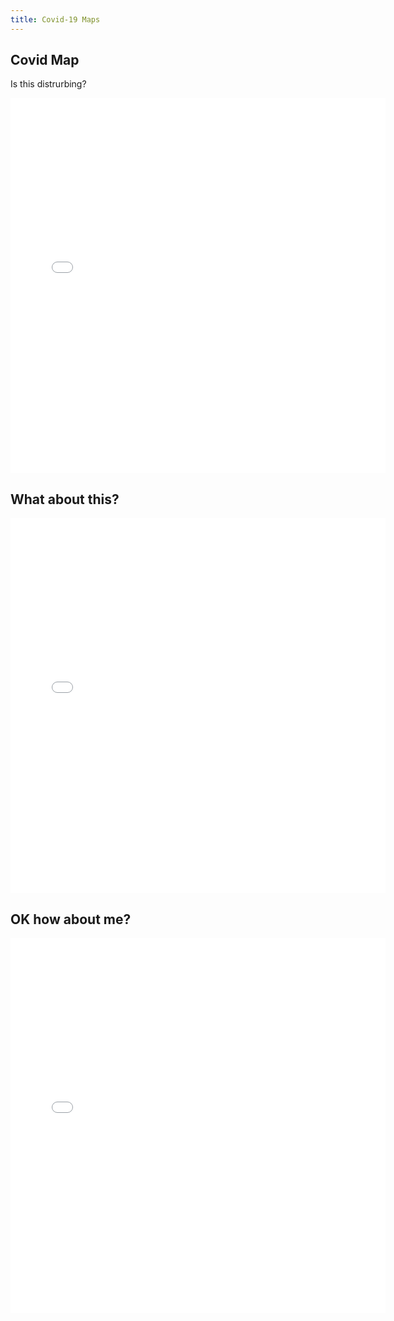 ```yaml
---
title: Covid-19 Maps
---
```


## Covid Map

Is this distrurbing?

<iframe src="cases_v_time.html"  width="600" height="600" frameborder="0" allowfullscreen></iframe>


## What about this?
<iframe src="choropleth.html"  width="600" height="600" frameborder="0" allowfullscreen></iframe>

## OK how about me?
<iframe src="bubble.html"  width="600" height="600" frameborder="0" allowfullscreen></iframe>
